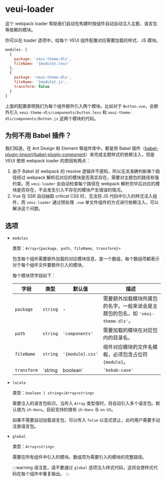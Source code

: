 # veui-loader

这个 webpack loader 帮助我们自动在构建时按组件自动自动注入主题、语言包等依赖的模块。

你可以在 loader 选项中，给每个 VEUI 组件配置对应需要加载的样式、JS 模块。

```js
modules: [
  {
    package: 'veui-theme-dls',
    fileName: '{module}.less'
  },
  {
    package: 'veui-theme-dls',
    fileName: '{module}.js',
    transform: false
  }
]
```

上面的配置表明我们为每个组件额外引入两个模块。比如对于 `Button.vue`，会额外引入 `veui-theme-dls/components/button.less` 和 `veui-theme-dls/components/Button.js` 这两个模块的代码。

## 为何不用 Babel 插件？

我们知道，在 Ant Design 和 Element 等组件库中，都是用 Babel 插件（[babel-plugin-import](https://github.com/ant-design/babel-plugin-import)/[babel-plugin-component](https://github.com/ElementUI/babel-plugin-component)）来完成主题样式的依赖注入，但是 VEUI 使用 webpack loader 的原因有两点：

1. 由于 Babel 对 webpack 的 resolve 逻辑并不感知，所以无法准确判断某个路径经过 webpack 解析后对应的模块是否真实存在，需要对主题包的路径有强约束。而 `veui-loader` 会自动检查每个路径在 webpack 解析完毕后对应的模块是否存在，不会发生引入不存在的模块产生错误的情况。
2. Vue 在 SSR 自动抽取 critical CSS 时，无法将 JS 代码中引入的样式注入组件，而 `veui-loader` 通过预处理 `.vue` 单文件组件的方式进行依赖注入，可以解决这个问题。

## 选项

* `modules`

  类型：`Array<{package, path, fileName, transform}>`

  包含每个组件需要额外加载的对应模块信息，是一个数组，每个数组项都表示对于每个组件文件要额外引入的模块。

  每个模块项字段如下：

  | 字段 | 类型 | 默认值 | 描述 |
  | -- | -- | -- | -- |
  | `package` | `string` | - | 需要额外加载模块所属包的名字。一般来说会是主题包的包名，如 `'veui-theme-dls'`。 |
  | `path` | `string` | `'components'` | 需要加载的模块在对应包内的目录名。 |
  | `fileName` | `string` | `'{module}.css'` | 组件对应模块的文件名模板，必须包含占位符 `{module}`。 |
  | `transform` | `string | boolean` | `'kebab-case'` | 组件名的转换规则。转换完毕后将替换 `fileName` 中的 `{module}` 占位符。如果值为 `false` 则不进行转换。可选的转换规则有 `'kebab-case'`、`'camleCase'` 与 `'PascalCase'` 三种。 |

* `locale`

  类型：`boolean | string=|Array<string>`

  需要注入的语言包标识。当传入 `Array` 类型值时，将自动引入多个语言包。默认值为 `zh-Hans`。目前支持的值有 `zh-Hans` 与 `en-US`。

  如果不需要自动加载语言包，可以传入 `false` 以显式禁止，此时用户需要手动注册语言包。


* `global`

  类型：`Array<string>`

  需要在所有组件中引入的模块。数组项为需要引入的模块的完整路径。

  :::warning
  请注意，请不要通过 `global` 选项注入样式代码，这将会使样式代码在每个组件中重复输出。
  :::

